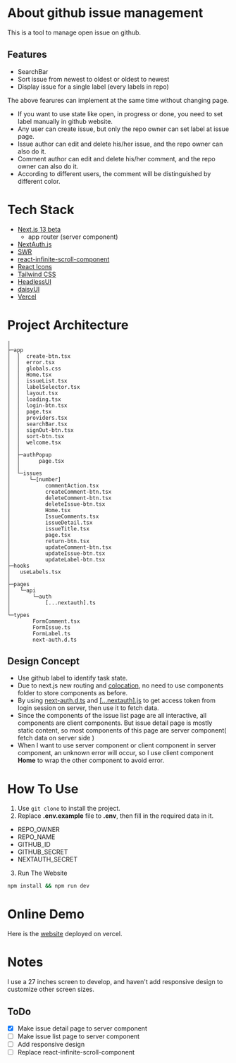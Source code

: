 # About github issue management

This is a tool to manage open issue on github.

## Features

- SearchBar
- Sort issue from newest to oldest or oldest to newest
- Display issue for a single label (every labels in repo)

The above fearures can implement at the same time without changing page.

- If you want to use state like open, in progress or done, you need to set label manually in github website.
- Any user can create issue, but only the repo owner can set label at issue page.
- Issue author can edit and delete his/her issue, and the repo owner can also do it.
- Comment author can edit and delete his/her comment, and the repo owner can also do it.
- According to different users, the comment will be distinguished by different color.

# Tech Stack

- [Next.js 13 beta](https://beta.nextjs.org/docs)
    - app router (server component)
- [NextAuth.js](https://next-auth.js.org/)
- [SWR](https://swr.vercel.app/)
- [react-infinite-scroll-component](https://github.com/ankeetmaini/react-infinite-scroll-component)
- [React Icons](https://react-icons.github.io/react-icons/)
- [Tailwind CSS](https://tailwindcss.com/)
- [HeadlessUI](https://headlessui.com/)
- [daisyUI](https://daisyui.com/)
- [Vercel](https://vercel.com/)

# Project Architecture

```
│
├─app
│  │  create-btn.tsx
│  │  error.tsx
│  │  globals.css
│  │  Home.tsx
│  │  issueList.tsx
│  │  labelSelector.tsx
│  │  layout.tsx
│  │  loading.tsx
│  │  login-btn.tsx
│  │  page.tsx
│  │  providers.tsx
│  │  searchBar.tsx
│  │  signOut-btn.tsx
│  │  sort-btn.tsx
│  │  welcome.tsx
│  │
│  ├─authPopup
│  │      page.tsx
│  │
│  └─issues
│      └─[number]
│           commentAction.tsx
│           createComment-btn.tsx
│           deleteComment-btn.tsx
│           deleteIssue-btn.tsx
│           Home.tsx
│           IssueComments.tsx
│           issueDetail.tsx
│           issueTitle.tsx
│           page.tsx
│           return-btn.tsx
│           updateComment-btn.tsx
│           updateIssue-btn.tsx
│           updateLabel-btn.tsx
├─hooks
│   useLabels.tsx
│
├─pages
│   └─api
│       └─auth
│           [...nextauth].ts
│
└─types
        FormComment.tsx
        FormIssue.ts
        FormLabel.ts
        next-auth.d.ts
```

## Design Concept

- Use github label to identify task state.
- Due to next.js new routing and [colocation](https://beta.nextjs.org/docs/routing/fundamentals#colocation), no need to use components folder to store components as before.
- By using [next-auth.d.ts](types/next-auth.d.ts) and [[...nextauth].js](pages/api/auth/%5B...nextauth%5D.ts) to get access token from login session on server, then use it to fetch data.
- Since the components of the issue list page are all interactive, all components are client components. But issue detail page is mostly static content, so most components of this page are server component( fetch data on server side )
- When I want to use server component or client component in server component, an unknown error will occur, so I use client component **Home** to wrap the other component to avoid error.

# How To Use

1. Use `git clone` to install the project.
2. Replace **.env.example** file to **.env**, then fill in the required data in it.

- REPO_OWNER
- REPO_NAME
- GITHUB_ID
- GITHUB_SECRET
- NEXTAUTH_SECRET

3. Run The Website

```bash
npm install && npm run dev
```

# Online Demo

Here is the [website](https://github-issue-management.vercel.app/) deployed on vercel.

# Notes

I use a 27 inches screen to develop, and haven't add responsive design to customize other screen sizes.

## ToDo
- [x] Make issue detail page to server component
- [ ] Make issue list page to server component
- [ ] Add responsive design
- [ ] Replace react-infinite-scroll-component
